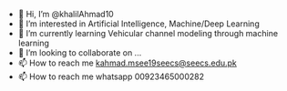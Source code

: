 - 👋 Hi, I’m @khalilAhmad10
- 👀 I’m interested in Artificial Intelligence, Machine/Deep Learning
- 🌱 I’m currently learning Vehicular channel modeling through machine learning
- 💞️ I’m looking to collaborate on ...
- 📫 How to reach me kahmad.msee19seecs@seecs.edu.pk
- 📫 How to reach me whatsapp 00923465000282

<!---
khalilAhmad10/khalilAhmad10 is a ✨ special ✨ repository because its `README.md` (this file) appears on your GitHub profile.
You can click the Preview link to take a look at your changes.
--->
